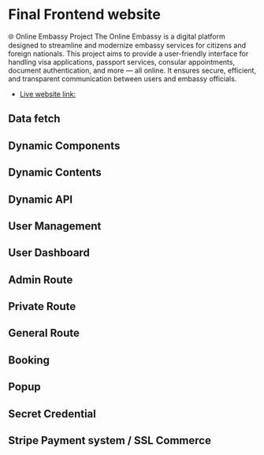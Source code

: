 # Final Frontend website 

🌐 Online Embassy Project
The Online Embassy is a digital platform designed to streamline and modernize embassy services for citizens and foreign nationals. This project aims to provide a user-friendly interface for handling visa applications, passport services, consular appointments, document authentication, and more — all online. It ensures secure, efficient, and transparent communication between users and embassy officials.


- [Live website link:](https://github.com/vitejs/vite-plugin-react/blob/main/packages/plugin-react/README.md)  

## Data fetch

## Dynamic Components 

## Dynamic Contents

## Dynamic API

## User Management

## User Dashboard

## Admin Route

## Private Route

## General Route

## Booking

## Popup

## Secret Credential

## Stripe Payment system / SSL Commerce 

